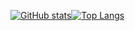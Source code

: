 <div align="center" style="display:flex">

[![GitHub stats](https://github-readme-stats.vercel.app/api?username=chayoung-choi&show_icons=true&count_private=true)](https://github.com/anuraghazra/github-readme-stats)

[![Top Langs](https://github-readme-stats.vercel.app/api/top-langs/?username=chayoung-choi&layout=compact)](https://github.com/anuraghazra/github-readme-stats)
</div>
